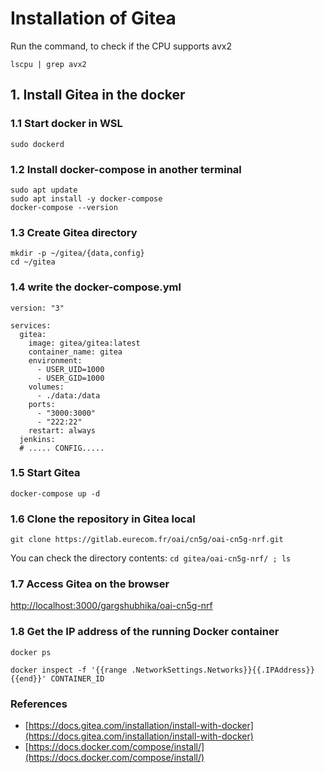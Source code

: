 # Installation of Gitea

Run the command, to check if the CPU supports avx2

`lscpu | grep avx2`

## 1. Install Gitea in the docker

### 1.1 Start docker in WSL
`sudo dockerd`

### 1.2 Install docker-compose in another terminal
```
sudo apt update
sudo apt install -y docker-compose
docker-compose --version
```

### 1.3 Create Gitea directory
```
mkdir -p ~/gitea/{data,config}
cd ~/gitea
```

### 1.4 write the docker-compose.yml

```
version: "3"

services:
  gitea:
    image: gitea/gitea:latest
    container_name: gitea
    environment:
      - USER_UID=1000
      - USER_GID=1000
    volumes:
      - ./data:/data
    ports:
      - "3000:3000"
      - "222:22"
    restart: always
  jenkins:
  # ..... CONFIG.....
```


### 1.5 Start Gitea
`docker-compose up -d`


### 1.6 Clone the repository in Gitea local
`git clone https://gitlab.eurecom.fr/oai/cn5g/oai-cn5g-nrf.git`

You can check the directory contents:
`cd gitea/oai-cn5g-nrf/ ; ls`

### 1.7 Access Gitea on the browser
[http://localhost:3000/gargshubhika/oai-cn5g-nrf](http://localhost:3000/gargshubhika/oai-cn5g-nrf)

### 1.8 Get the IP address of the running Docker container
`docker ps`

`docker inspect -f '{{range .NetworkSettings.Networks}}{{.IPAddress}}{{end}}' CONTAINER_ID`

### References
- [https://docs.gitea.com/installation/install-with-docker](https://docs.gitea.com/installation/install-with-docker)
- [https://docs.docker.com/compose/install/](https://docs.docker.com/compose/install/)


